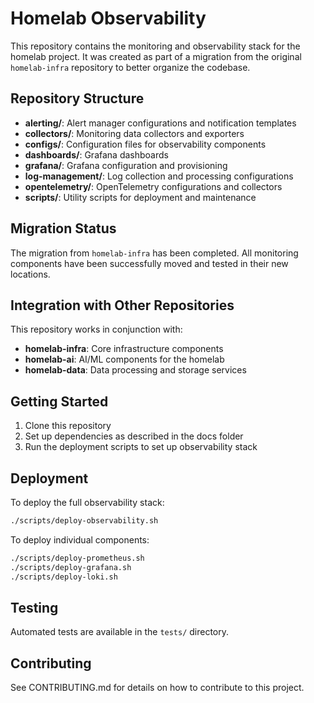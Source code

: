 # Homelab Observability

This repository contains the monitoring and observability stack for the homelab project. It was created as part of a migration from the original `homelab-infra` repository to better organize the codebase.

## Repository Structure

- **alerting/**: Alert manager configurations and notification templates
- **collectors/**: Monitoring data collectors and exporters
- **configs/**: Configuration files for observability components
- **dashboards/**: Grafana dashboards
- **grafana/**: Grafana configuration and provisioning
- **log-management/**: Log collection and processing configurations
- **opentelemetry/**: OpenTelemetry configurations and collectors
- **scripts/**: Utility scripts for deployment and maintenance

## Migration Status

The migration from `homelab-infra` has been completed. All monitoring components have been successfully moved and tested in their new locations.

## Integration with Other Repositories

This repository works in conjunction with:

- **homelab-infra**: Core infrastructure components
- **homelab-ai**: AI/ML components for the homelab
- **homelab-data**: Data processing and storage services

## Getting Started

1. Clone this repository
2. Set up dependencies as described in the docs folder
3. Run the deployment scripts to set up observability stack

## Deployment

To deploy the full observability stack:

```bash
./scripts/deploy-observability.sh
```

To deploy individual components:

```bash
./scripts/deploy-prometheus.sh
./scripts/deploy-grafana.sh
./scripts/deploy-loki.sh
```

## Testing

Automated tests are available in the `tests/` directory.

## Contributing

See CONTRIBUTING.md for details on how to contribute to this project.
